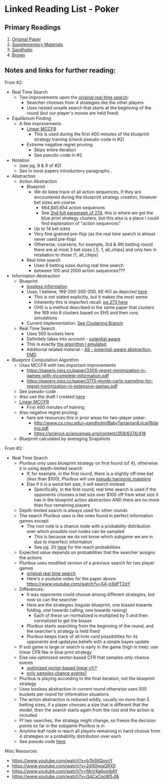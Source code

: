 # Linked Reading List - Poker

## Primary Readings

1.  [Original Paper](https://www.cs.cmu.edu/~noamb/papers/19-Science-Superhuman.pdf)
2.  [Supplementary Materials](https://science.sciencemag.org/content/sci/suppl/2019/07/10/science.aay2400.DC1/aay2400-Brown-SM.pdf)
3.  [Sandholm](http://www.cs.cmu.edu/~sandholm/)
4.  [Brown](https://www.cs.cmu.edu/~noamb/research.html)

## Notes and links for further reading:

From #2:
- Real Time Search
  - Two improvements upon the [original real time search](https://papers.nips.cc/paper/7993-depth-limited-solving-for-imperfect-information-games.pdf):
    - Searcher chooses from 4 strategies like the other players
    - Uses nested unsafe search that starts at the beginning of the round (but our player's moves are held fixed)
- Equilibrium Finding
  - A few improvements 
    - [Linear MCCFR](https://arxiv.org/pdf/1809.04040.pdf)
      - This is used during the first 400 minutes of the blueprint strategy training (check pseudo-code in #2) 
    - Extreme negative regret pruning
      - Skips entire iteration
      - See pseudo-code in #2
- Notation 
  - (see pg. 8 & 9 of #2)
  - See in most papers introductory paragraphs..
- Abstraction
    - Action Abstraction
      - Blueprint
        - We do keep track of all action sequences, if they are encountered during the blueprint strategy creation,
        however bet sizes are coarse
          - 664,845,654 action sequences
          - See [2nd full paragraph of 274](http://www.ifaamas.org/Proceedings/aamas2013/docs/p271.pdf), this is
          where we get the blue print strategy clusters, but this also is a place I could find explanation of "action sequences"
        - Up to 14 bet sizes
        - Very fine grained pre-flop (as the real time search is almost never used pre-flop)
        - Otherwise, coarsens, for example, 3rd & 4th betting round there are at most 3 bet sizes [.5, 1, all_chips]
      and only two in retaliation to those [1, all_chips]
      - Real time search
        - Uses 6 betting sizes during real time search
        - between 100 and 2000 action sequences???
- Information Abstraction
  - Blueprint
    - [lossless information](http://www.cs.cmu.edu/~sandholm/extensive.jacm07.pdf)
    - Uses, I believe, 169-200-200-200, KE-KO as depicted [here](http://www.ifaamas.org/Proceedings/aamas2013/docs/p271.pdf)
      - This is not stated explicitly, but it makes the most sense
      -  Inherently this is imperfect recall: [pg.273 here](http://www.ifaamas.org/Proceedings/aamas2013/docs/p271.pdf)
      - OHS is a method described in the same paper that clusters the 169 into 8 clusters based on EHS and then runs simulations
    - Current Implementation: [See Clustering Branch](https://github.com/fedden/pluribus-poker-AI/blob/develop/research/clustering/information_abstraction.py)
  - Real Time Search
    - Uses 500 buckets here
    -  Definitely takes into account - [potential aware](http://www.cs.cmu.edu/afs/cs/Web/People/sandholm/potential-aware_imperfect-recall.aaai14.pdf)
      - This is exactly [the algorithm I emulated](https://github.com/fedden/pluribus-poker-AI/blob/develop/research/clustering/information_abstraction.py)
    - Additional related material - [48 - potential-aware abstraction](https://www.cs.cmu.edu/~sandholm/hierarchical.aamas15.pdf), [EMD](http://www.cs.cmu.edu/~sandholm/gs3.aaai07.pdf)    
- Blueprint Computation Algorithm
  - Uses MCCFR with two important improvements
    - https://papers.nips.cc/paper/3306-regret-minimization-in-games-with-incomplete-information.pdf
    - https://papers.nips.cc/paper/3713-monte-carlo-sampling-for-regret-minimization-in-extensive-games.pdf
  - See pseudo-code
  - Also see the draft I created [here](https://github.com/fedden/pluribus-poker-AI/blob/develop/research/blueprint_algo/blueprint_kuhn.py)
  - [Linear MCCFR](https://arxiv.org/pdf/1809.04040.pdf)
    - First 400 minutes of training
  - Also negative regret pruning
    - here are resources this in prior areas for two-player poker:
      - http://www.cs.cmu.edu/~sandholm/BabyTartanian8.ijcai16demo.pdf   
      - https://science.sciencemag.org/content/359/6374/418
  - Blueprint calculated by averaging Snapshots
  
From #2:
  - Real Time Search
    - Pluribus only uses blueprint strategy on first found (of 4), otherwise it is using depth-limited search
      - If, for example, in the first round, there is a slightly off-tree bet (less than $100), Pluribus will 
      use [pseudo harmonic mapping](https://www.ijcai.org/Proceedings/13/Papers/028.pdf)
      - Else if it is a weird bet size, it will search instead
        - Specifically, in the first round, real time search is used if the opponents chooses a bet size over $100 off
        from what size it has in the blueprint action abstraction AND there are no more than four remaining players 
    - Depth-limited search is always used for other rounds
    - The search Pluribus uses is like ones found in perfect information games except:
        - The root note is a chance node with a probability distribution over which possible root nodes can be sampled
          - This is because we do not know which subgame we are in due to imperfect information
          - See pg. 20 [here](https://science.sciencemag.org/content/sci/suppl/2019/07/10/science.aay2400.DC1/aay2400-Brown-SM.pdf)
          for the reach probabilities
    - Expected value depends on probabilities that the searcher assigns the actions
    - Pluribus uses modified version of a previous search for two player games 
      - [original real time search](https://papers.nips.cc/paper/7993-depth-limited-solving-for-imperfect-information-games.pdf)
      - Here's a youtube video for the paper above: https://www.youtube.com/watch?v=S4-g3dPT2gY
    - Differences:
      - It was opponents could choose among different strategies, but now so can the searcher
      - Here are the strategies (regular blueprint, one biased towards folding, one towards calling, one towards raising)
        - Each of these un-normalized is multiplied by 5 and then normalized to get the biases
      - Pluribus starts searching from the beginning of the round, and the searcher's strategy is held fixed
      - Pluribus keeps track of all hole card possibilities for its opponents and updatyes beliefs with a simple bayes update
    - If sub game is large or search is early in the game (high in tree): use linear CFR like in blue print strategy
    - Else use optimized vector-based CFR that samples only chance events
      - [optimized vector-based linear cfr?](https://arxiv.org/pdf/1809.04040.pdf)
      - [only samples chance events?](http://martin.zinkevich.org/publications/ijcai2011_rgbr.pdf)
    - Pluribus is playing according to the final iteration, not the blueprint strategy
    - Uses lossless abstraction in current round otherwise uses 500 buckets per round for information situations
    - The action abstraction is reduced wildly, usually no more than 5 betting sizes, if a player chooses a size that 
    is different that the model, then the search starts again from the root and the action is included
    - Ff two searches, the strategy might change, so freeze the decision points so far in the subgame Pluribus is in
    - Anytime leaf node is reach all players remaining in hand choose from 4 strategies or a probability distribution over each
    - See pseudo code [here](https://science.sciencemag.org/content/sci/suppl/2019/07/10/science.aay2400.DC1/aay2400-Brown-SM.pdf)

        
Misc Resources    
  - https://www.youtube.com/watch?v=b7bStIQovcY
  - https://www.youtube.com/watch?v=2dX0lwaQRX0
  - https://www.youtube.com/watch?v=McV4a6umbAY
  - https://www.youtube.com/watch?v=QgCxCeoW5JI&
    

